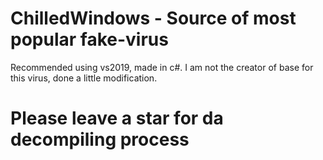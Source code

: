 # ChilledWindows - Source of most popular fake-virus
Recommended using vs2019, made in c#.
I am not the creator of base for this virus, done a little modification.
# Please leave a star for da decompiling process
